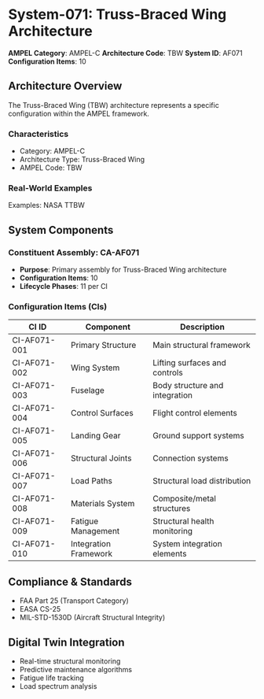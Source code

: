 # System-071: Truss-Braced Wing Architecture

**AMPEL Category**: AMPEL-C
**Architecture Code**: TBW
**System ID**: AF071
**Configuration Items**: 10

## Architecture Overview

The Truss-Braced Wing (TBW) architecture represents a specific configuration within the AMPEL framework.

### Characteristics
- Category: AMPEL-C
- Architecture Type: Truss-Braced Wing
- AMPEL Code: TBW

### Real-World Examples
Examples: NASA TTBW

## System Components

### Constituent Assembly: CA-AF071
- **Purpose**: Primary assembly for Truss-Braced Wing architecture
- **Configuration Items**: 10
- **Lifecycle Phases**: 11 per CI

### Configuration Items (CIs)

| CI ID | Component | Description |
|-------|-----------|-------------|
| CI-AF071-001 | Primary Structure | Main structural framework |
| CI-AF071-002 | Wing System | Lifting surfaces and controls |
| CI-AF071-003 | Fuselage | Body structure and integration |
| CI-AF071-004 | Control Surfaces | Flight control elements |
| CI-AF071-005 | Landing Gear | Ground support systems |
| CI-AF071-006 | Structural Joints | Connection systems |
| CI-AF071-007 | Load Paths | Structural load distribution |
| CI-AF071-008 | Materials System | Composite/metal structures |
| CI-AF071-009 | Fatigue Management | Structural health monitoring |
| CI-AF071-010 | Integration Framework | System integration elements |

## Compliance & Standards
- FAA Part 25 (Transport Category)
- EASA CS-25
- MIL-STD-1530D (Aircraft Structural Integrity)

## Digital Twin Integration
- Real-time structural monitoring
- Predictive maintenance algorithms
- Fatigue life tracking
- Load spectrum analysis
